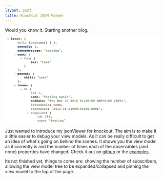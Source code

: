 ```yaml
---
layout: post
title: Knockout JSON Viewer
---
```


Would you know it. Starting another blog.

![jsonViewer](/img/jsonViewer.png)

Just wanted to introduce my jsonViewer for knockout. The aim is to make it a little easier to debug your view models. As it can be really difficult to get an idea of what's going on behind the scenes. It shows you the view model as it currently is and the number of times each of the observables (and none) properties have changed. Check it out on [github](https://github.com/invalid-arg/jsonViewer) or the [examples](http://jsfiddle.net/mjmcloug/4F4VX/3/).

Its not finished yet, things to come are: showing the number of subscribers, allowing the view model tree to be expanded/collapsed and pinning the view model to the top of the page.

